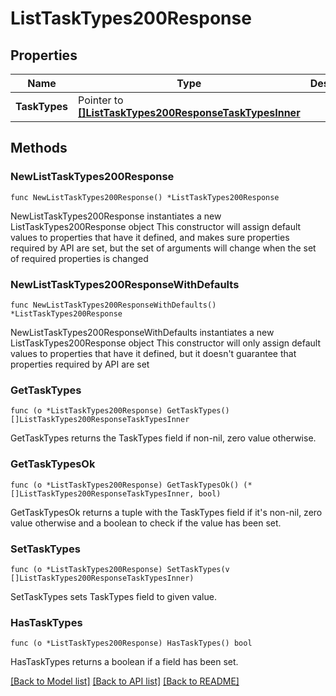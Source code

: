 # ListTaskTypes200Response

## Properties

Name | Type | Description | Notes
------------ | ------------- | ------------- | -------------
**TaskTypes** | Pointer to [**[]ListTaskTypes200ResponseTaskTypesInner**](ListTaskTypes200ResponseTaskTypesInner.md) |  | [optional] 

## Methods

### NewListTaskTypes200Response

`func NewListTaskTypes200Response() *ListTaskTypes200Response`

NewListTaskTypes200Response instantiates a new ListTaskTypes200Response object
This constructor will assign default values to properties that have it defined,
and makes sure properties required by API are set, but the set of arguments
will change when the set of required properties is changed

### NewListTaskTypes200ResponseWithDefaults

`func NewListTaskTypes200ResponseWithDefaults() *ListTaskTypes200Response`

NewListTaskTypes200ResponseWithDefaults instantiates a new ListTaskTypes200Response object
This constructor will only assign default values to properties that have it defined,
but it doesn't guarantee that properties required by API are set

### GetTaskTypes

`func (o *ListTaskTypes200Response) GetTaskTypes() []ListTaskTypes200ResponseTaskTypesInner`

GetTaskTypes returns the TaskTypes field if non-nil, zero value otherwise.

### GetTaskTypesOk

`func (o *ListTaskTypes200Response) GetTaskTypesOk() (*[]ListTaskTypes200ResponseTaskTypesInner, bool)`

GetTaskTypesOk returns a tuple with the TaskTypes field if it's non-nil, zero value otherwise
and a boolean to check if the value has been set.

### SetTaskTypes

`func (o *ListTaskTypes200Response) SetTaskTypes(v []ListTaskTypes200ResponseTaskTypesInner)`

SetTaskTypes sets TaskTypes field to given value.

### HasTaskTypes

`func (o *ListTaskTypes200Response) HasTaskTypes() bool`

HasTaskTypes returns a boolean if a field has been set.


[[Back to Model list]](../README.md#documentation-for-models) [[Back to API list]](../README.md#documentation-for-api-endpoints) [[Back to README]](../README.md)


